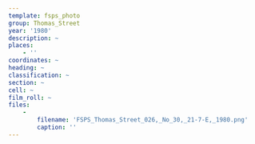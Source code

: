 ```yaml
---
template: fsps_photo
group: Thomas_Street
year: '1980'
description: ~
places:
    - ''
coordinates: ~
heading: ~
classification: ~
section: ~
cell: ~
film_roll: ~
files:
    -
        filename: 'FSPS_Thomas_Street_026,_No_30,_21-7-E,_1980.png'
        caption: ''
---
```

